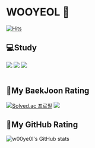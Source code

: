 <h1> WOOYEOL 👋 </h1>

<div>

  [![Hits](https://hits.seeyoufarm.com/api/count/incr/badge.svg?url=https%3A%2F%2Fgithub.com%2Fw00ye0l&count_bg=%2399C8FF&title_bg=%231B22B5&icon=waze.svg&icon_color=%23FFFFFF&title=VISITOR&edge_flat=false)](https://hits.seeyoufarm.com)

  <h2>💻Study</h2>
    
  <img src="https://img.shields.io/badge/HTML5-red?style=flat-square&logo=html5&logoColor=white"/>
  <img src="https://img.shields.io/badge/CSS-orange?style=flat-square&logo=css3&logoColor=white"/>
  <img src="https://img.shields.io/badge/JAVASCRIPT-yellow?style=flat-square&logo=javascript&logoColor=white"/>
</div>

<br>

<h2>🚀My BaekJoon Rating</h2>

<div>

  [![Solved.ac 프로필](http://mazassumnida.wtf/api/v2/generate_badge?boj=lwyeol)](https://solved.ac/lwyeol)
  <img src="http://mazandi.herokuapp.com/api?handle=lwyeol&theme=dark"/>
  
</div>


<h2>🚀My GitHub Rating</h2>

![w00ye0l's GitHub stats](https://github-readme-stats.vercel.app/api?username=w00ye0l&count_private=true)

